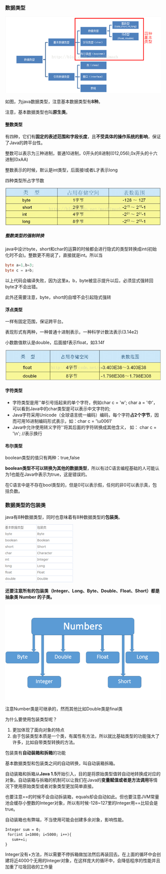 ### 数据类型
![](image/datatype1.png)

如图，为java数据类型，注意基本数据类型有**8种**。

注意，基本数据类型也叫**原生类**。

#### 整数类型
有四种，它们有**固定的表述范围和字段长度**，且**不受具体的操作系统的影响**，保证了Java的跨平台性。

整数可以表示为三种进制，普通10进制，0开头的8进制(012,056),0x开头的十六进制(0xAA)

整数表示的时候，默认是int类型，后面接l或者L才表示long

四种类型所占字节数

![](image/datatype2.png)

##### 整数类型的强制转换
java中设计byte，short和char的运算的时候都会进行隐式的类型转换成int(初始化时不会)。整数更不用说了，直接就是int。所以当
``` java
byte a=1,b=3;
byte c = a+b;
```
以上代码会编译失败，因为这里a，b，byte被显示提升以后，必须显式强转回byte才不会出错。

此外还需要注意，byte，short的自增不会引起隐式强转

#### 浮点类型
一样有固定范围，保证跨平台。

表现形式有两种，一种普通十进制表示，一种科学计数法表示(3.14e2)

小数数值默认是double，后面接f表示float，如3.14f

![](image/datatype3.png)

#### 字符类型

- 字符类型是用''单引号括起来的单个字符，例如char c = 'w'; char a = '中'，可以看到Java中的char类型是可以表示中文字符的;
- Java字符采用Unicode（全球语言统一编码）编码，每个字符**占2个字节**，因而可用16进制编码形式表示，如：char c = '\u0061'
- Java中允许使用转义字符'\'将其后面的字符转换成其他含义， 如： char c = '\n';  //表示换行

#### 布尔类型
boolean类型的值只有两种：true,false

**boolean类型不可以转换为其他的数据类型**，所以有过C语言编程基础的人可能认为1也能在Java中表示为true，这是错误的。

在C语言中是不存在bool类型的，但是0可以表示假，任何的非0可以表示真，包括负数。

### 数据类型的包装类
java有8种数据类型，同时也意味着有8种数据类型的**包装类**。


![](image/datatype4.png)

**还要注意所有的包装类（Integer、Long、Byte、Double、Float、Short）都是抽象类 Number 的子类。**

![](image/datatype5.png)

注意Number类是可继承的，然而其他比如Double类是final类

为什么要使用包装类型呢？

1. 更加体现了面向对象的特点
2. 由于包装类型本质是一个类，有属性有方法，所以就比基础类型的功能强大了许多，比如自带类型转换的方法。

包装类有**自动装箱和拆箱**的功能

基本数据类型和包装类之间的自动转换，叫自动装箱拆箱。

自动装箱和拆箱从**Java 1.5**开始引入，目的是将原始类型值转自动地转换成对应的对象。自动装箱与拆箱的机制可以让我们在Java的**变量赋值或者是方法调用**等情况下使用原始类型或者对象类型更加简单直接。

也要注意==的时候不会自动拆装箱，equals却会自动如此。但也要注意JVM常量池会缓存小整数的Integer对象，所以有时候-128~127里的Integer用==比较会是true。

自动装箱也有弊端，不当使用可能会创建多余对象，影响性能。
```
Integer sum = 0;
 for(int i=1000; i<5000; i++){
   sum+=i;
}
```

Integer没有+方法，所以需要不停拆箱做加法然后再装回去。在上面的循环中会创建将近4000个无用的Integer对象，在这样庞大的循环中，会降低程序的性能并且加重了垃圾回收的工作量
